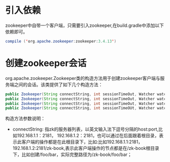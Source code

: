# 引入依赖
zookeeper中自带一个客户端，只需要引入zookeeper,在build.gradle中添加以下依赖即可。
```java
compile ('org.apache.zookeeper:zookeeper:3.4.13')
```

# 创建zookeeper会话
org.apache.zookeeper.Zookeeper类的构造方法用于创建zookeeper客户端与服务端之间的会话。该类提供了如下几个构造方法：
```java
public Zookeeper(String connectString, int sessionTimeOut, Watcher watcher)
public Zookeeper(String connectString, int sessionTimeOut, Watcher watcher, boolean canBeReadOnly)
public Zookeeper(String connectString, int sessionTimeOut, Watcher watcher, long sessionId, byte[] sessionPasswd)
public Zookeeper(String connectString, int sessionTimeOUt, Watcher watcher, long sessionId, byte[] sessionPasswd,boolean canBeReadOnly)
```

构造方法参数说明：
- connectString: 指zk的服务器列表，以英文输入法下逗号分隔的host:port,比如192.168.1.1：2181， 192.168.1.2：2181，也可以通过在后面跟着根目录，表示此客户端的操作都是在此根目录下，比如:比如192.168.1.1:2181，192.168.1.2:2181/zk-book,表示此客户端操作的节点都是在/zk-book根目录下，比如创建/foo/bar，实际完整路径为/zk-book/foo/bar；

